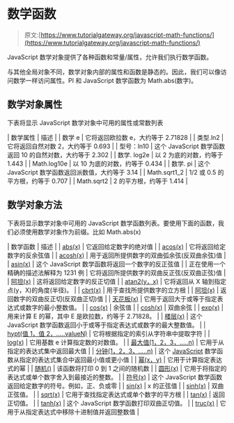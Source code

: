 # 数学函数

> 原文:[https://www.tutorialgateway.org/javascript-math-functions/](https://www.tutorialgateway.org/javascript-math-functions/)

JavaScript 数学对象提供了各种函数和常量/属性，允许我们执行数学函数。

与其他全局对象不同，数学对象内部的属性和函数是静态的。因此，我们可以像访问数学一样访问属性。PI 和 JavaScript 数学函数为 Math.abs(数字)。

## 数学对象属性

下表将显示 JavaScript 数学对象中可用的属性或常数列表

| 数学属性 | 描述 |
| 数学 e | 它将返回欧拉数 e，大约等于 2.71828 |
| 类型.ln2 | 它将返回自然对数 2，大约等于 0.693 |
| 型号：ln10 | 这个 JavaScript 数学函数返回 10 的自然对数，大约等于 2.302 |
| 数学. log2e | 以 2 为底的对数，约等于 1.443 |
| Math.log10e | 以 10 为底的对数，约等于 0.434 |
| 数学. pi | 这个 JavaScript 数学函数返回派数值，大约等于 3.14 |
| Math.sqrt1_2 | 1/2 或 0.5 的平方根，约等于 0.707 |
| Math.sqrt2 | 2 的平方根，约等于 1.414 |

## 数学对象方法

下表将显示数学对象中可用的 JavaScript 数学函数列表。要使用下面的函数，我们必须使用数学对象作为前缀。比如 Math.abs(x)

| 数学函数 | 描述 |
| [abs(x)](https://www.tutorialgateway.org/javascript-abs/) | 它返回给定数字的绝对值 |
| [acos(x)](https://www.tutorialgateway.org/javascript-acos/) | 它将返回给定数字的反余弦值 |
| [acosh(x)](https://www.tutorialgateway.org/javascript-acosh/) | 用于返回所提供数字的双曲弧余弦(反双曲余弦)值 |
| [asin(x)](https://www.tutorialgateway.org/javascript-asin/) | 这个 JavaScript 数学函数将返回一个数字的反正弦值 |
| 正在使用一个精确的描述法解释为 1231 例 | 它将返回所提供数字的双曲反正弦(反双曲正弦)值 |
| [阿坦(x)](https://www.tutorialgateway.org/javascript-atan/) | 这将返回给定数字的反正切值 |
| [atan2(y，x)](https://www.tutorialgateway.org/javascript-atan2/) | 它将返回从 X 轴到指定点(y，X)的角度(半径)。 |
| [cbrt(x)](https://www.tutorialgateway.org/javascript-cbrt/) | 用于查找所提供数字的立方根 |
| [阿坦(x)](https://www.tutorialgateway.org/javascript-atanh/) | 返回数字的双曲反正切(反双曲正切)值 |
| [天花板(x)](https://www.tutorialgateway.org/javascript-ceil/) | 它用于返回大于或等于指定表达式或数字的最小整数值。 |
| [cos(x)](https://www.tutorialgateway.org/javascript-cos/) | 余弦值 |
| [cosh(x)](https://www.tutorialgateway.org/javascript-cosh/) | 双曲余弦 |
| [exp(x)](https://www.tutorialgateway.org/javascript-exp/) | 用来计算 E 的幂，其中 E 是欧拉数，约等于 2.71828。 |
| [楼层(x)](https://www.tutorialgateway.org/javascript-floor/) | 这个 JavaScript 数学函数返回小于或等于指定表达式或数字的最大整数值。 |
| [hypt(值 1，值 2，…..valueN)](https://www.tutorialgateway.org/javascript-hypot/) | 它将根据指定的索引从字符串中提取字符 |
| [log(x)](https://www.tutorialgateway.org/javascript-log/) | 它用基数 e 计算指定数的对数值。 |
| [最大值(1，2，3，…..n)](https://www.tutorialgateway.org/javascript-max/) | 它用于从指定的表达式集中返回最大值 |
| [分钟(1，2，3，…..n)](https://www.tutorialgateway.org/javascript-min/) | 这个 [JavaScript](https://www.tutorialgateway.org/javascript/) 数学函数从指定的表达式集合中返回最小值或更小值 |
| [幂(x，y)](https://www.tutorialgateway.org/javascript-pow/) | 它用于计算指定表达式的幂 |
| [随机()](https://www.tutorialgateway.org/javascript-random/) | 该函数将打印 0 到 1 之间的随机数 |
| [圆形(x)](https://www.tutorialgateway.org/javascript-round/) | 它用于将指定的表达式或单个数字舍入到最接近的整数。 |
| [符号(x)](https://www.tutorialgateway.org/javascript-sign/) | 这个 JavaScript 数学函数返回给定数字的符号。例如，正、负或零 |
| [sin(x)](https://www.tutorialgateway.org/javascript-sin/) | x 的正弦值 |
| [sinh(x)](https://www.tutorialgateway.org/javascript-sinh/) | 双曲正弦值。 |
| [sqrt(x)](https://www.tutorialgateway.org/javascript-sqrt/) | 它用于查找指定表达式或单个数字的平方根 |
| [tan(x)](https://www.tutorialgateway.org/javascript-tan/) | 返回正切值。 |
| [tanh(x)](https://www.tutorialgateway.org/javascript-tanh/) | 这个 JavaScript 数学函数打印双曲正切值。 |
| [truc(x)](https://www.tutorialgateway.org/javascript-truncate/) | 它用于从指定表达式中移除十进制值并返回整数值 |